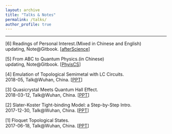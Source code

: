 ```yaml
---
layout: archive
title: "Talks & Notes"
permalink: /talks/
author_profile: true
---
```


---

[6] Readings of Personal Interest.(Mixed in Chinese and English)<br/>
updating, Note@Gitbook. 
[[afterScience](https://kfluo.gitbook.io/aftersci/)]

[5] From ABC to Quantum Physics.(in Chinese)<br/>
updating, Note@Gitbook. 
[[PhyisCS](https://kfluo.gitbook.io/phyiscs/)]

[4] Emulation of Topological Semimetal with LC Circuits.<br/>
2018-05, Talk@Wuhan, China. 
[[PPT](TBD)]

[3] Quasicrystal Meets Quantum Hall Effect.<br/>
2018-03-12, Talk@Wuhan, China. 
[[PPT](TBD)]

[2] Slater-Koster Tight-binding Model: a Step-by-Step Intro.<br/>
2017-12-30, Talk@Wuhan, China. 
[[PPT](TBD)]

[1] Floquet Topological States.<br/>
2017-06-18, Talk@Wuhan, China. 
[[PPT](TBD)]